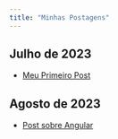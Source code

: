 ```yaml
---
title: "Minhas Postagens"
---
```


## Julho de 2023
- [Meu Primeiro Post](/blog/firstpostaboutblog/)

## Agosto de 2023
- [Post sobre Angular](/blog/angular-introducao/)